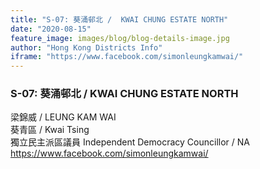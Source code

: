 ```yaml
---
title: "S-07: 葵涌邨北 /  KWAI CHUNG ESTATE NORTH"
date: "2020-08-15"
feature_image: images/blog/blog-details-image.jpg
author: "Hong Kong Districts Info"
iframe: "https://www.facebook.com/simonleungkamwai/"
---
```


### S-07: 葵涌邨北 /  KWAI CHUNG ESTATE NORTH  
梁錦威 /  LEUNG KAM WAI  
葵青區 / Kwai Tsing  
獨立民主派區議員 Independent Democracy Councillor / NA  
https://www.facebook.com/simonleungkamwai/
